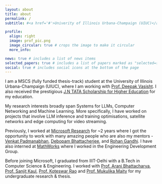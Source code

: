 ```yaml
---
layout: about
title: about
permalink: /
subtitle: #<a href='#'>Univerity of Illinois Urbana-Champaign (UIUC)</a>.

profile:
  align: right
  image: prof_pic.png
  image_circular: true # crops the image to make it circular
  more_info:

news: true # includes a list of news items
selected_papers: true # includes a list of papers marked as "selected={true}"
social: true # includes social icons at the bottom of the page
---
```

I am a MSCS (fully funded thesis-track) student at the University of Illinois Urbana-Champaign (UIUC), where I am working with [Prof. Deepak Vasisht](https://deepakv.web.illinois.edu/). I also received the prestigious [J.N TATA Scholarship for Higher Education](https://jntataendowment.org) for my education. 

My research interests broadly span Systems for LLMs, Computer Networking and Machine Learning. More specifically, I have worked on projects that involve LLM inference and training optimisations, satellite networks and edge computing for video streaming.  

Previously, I worked at [Microsoft Research](https://www.microsoft.com/en-us/research/lab/microsoft-research-india/) for ~2 years where I got the opportunity to work with many amazing people who are also my mentors - [Venkat Padmanabhan](https://www.microsoft.com/en-us/research/people/padmanab/), [Debopam Bhattacherjee](https://www.microsoft.com/en-us/research/people/debopamb/), and [Rohan Gandhi](https://www.microsoft.com/en-us/research/people/rohangandhi/). I have also interned at [MathWorks](https://www.mathworks.com) where I worked in the Engineering Development Group.

Before joining Microsoft, I graduated from IIIT-Delhi with a B.Tech in Computer Science & Engineering. I worked with [Prof. Arani Bhattacharya](https://faculty.iiitd.ac.in/~arani/), [Prof. Sanjit Kaul](https://sites.google.com/view/sanjitkkaul/), [Prof. Koteswar Rao](https://sites.google.com/site/koteswarraojerripothula/) and [Prof. Mukulika Maity](https://faculty.iiitd.ac.in/~mukulika/) for my undergraduate research & thesis. 







